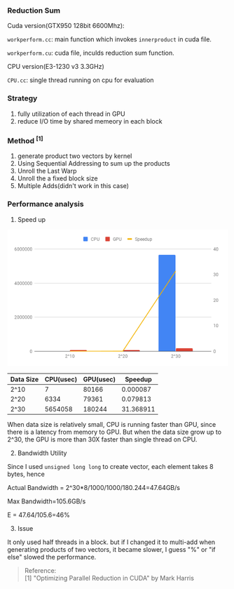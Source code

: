 ### Reduction Sum

Cuda version(GTX950 128bit 6600Mhz):

`workperform.cc`: main function which invokes `innerproduct` in cuda file.

`workperform.cu`: cuda file, inculds reduction sum function.

CPU version(E3-1230 v3 3.3GHz)

`CPU.cc`: single thread running on cpu for evaluation

### Strategy

1. fully utilization of each thread in GPU
2. reduce I/O time by shared memeory in each block

### Method <sup>[1]</sup>

1. generate product two vectors by kernel
2. Using Sequential Addressing to sum up the products
3. Unroll the Last Warp
4. Unroll the a fixed block size
5. Multiple Adds(didn't work in this case)

### Performance analysis

1. Speed up

![img](imgs/chart.png)

| Data Size | CPU(usec) | GPU(usec) | Speedup   | 
|-----------|-----------|-----------|-----------| 
| 2^10      | 7         | 80166     | 0.000087  | 
| 2^20      | 6334      | 79361     | 0.079813  | 
| 2^30      | 5654058   | 180244    | 31.368911 | 

When data size is relatively small, CPU is running faster than GPU, since there is a latency from memory to GPU. But when the data size grow up to 2^30, the GPU is more than 30X faster than single thread on CPU. 

2. Bandwidth Utility

Since I used `unsigned long long` to create vector, each element takes 8 bytes, hence 

Actual Bandwidth = 2^30\*8/1000/1000/180.244=47.64GB/s

Max Bandwidth=105.6GB/s

E = 47.64/105.6=46%

3. Issue

It only used half threads in a block. but if I changed it to multi-add when generating products of two vectors, it became slower, I guess "%" or "if else" slowed the performance. 

> Reference:  
> [1] "Optimizing Parallel Reduction in CUDA" by Mark Harris
